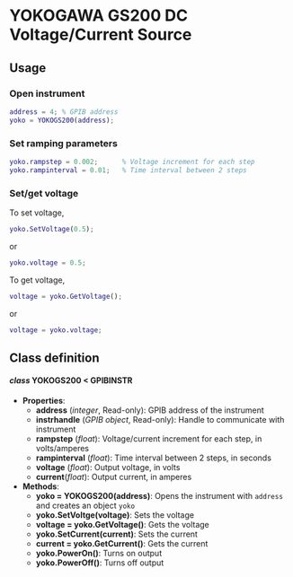 # YOKOGAWA GS200 DC Voltage/Current Source
## Usage
### Open instrument
```matlab
address = 4; % GPIB address
yoko = YOKOGS200(address);
```
### Set ramping parameters
```matlab
yoko.rampstep = 0.002;      % Voltage increment for each step
yoko.rampinterval = 0.01;   % Time interval between 2 steps
```
### Set/get voltage
To set voltage,
```matlab
yoko.SetVoltage(0.5);
```
or
```matlab
yoko.voltage = 0.5;
```
To get voltage,
```matlab
voltage = yoko.GetVoltage();
```
or
```matlab
voltage = yoko.voltage;
```
## Class definition
#### *class* YOKOGS200 < GPIBINSTR
* **Properties**: 
  * **address** (*integer*, Read-only): GPIB address of the instrument
  * **instrhandle** (*GPIB object*, Read-only): Handle to communicate with instrument
  * **rampstep** (*float*): Voltage/current increment for each step, in volts/amperes
  * **rampinterval** (*float*): Time interval between 2 steps, in seconds
  * **voltage** (*float*): Output voltage, in volts
  * **current**(*float*): Output current, in amperes
* **Methods**:
  * **yoko = YOKOGS200(address)**: Opens the instrument with `address` and creates an object `yoko`
  * **yoko.SetVoltge(voltage)**: Sets the voltage
  * **voltage = yoko.GetVoltage()**: Gets the voltage
  * **yoko.SetCurrent(current)**: Sets the current
  * **current = yoko.GetCurrent()**: Gets the current
  * **yoko.PowerOn()**: Turns on output
  * **yoko.PowerOff()**: Turns off output
